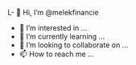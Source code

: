 L- 👋 Hi, I’m @melekfinancie
- 👀 I’m interested in ...
- 🌱 I’m currently learning ...
- 💞️ I’m looking to collaborate on ...
- 📫 How to reach me ...

<!---
melekfinancie/melekfinancie is a ✨ special ✨ repository because its `README.md` (this file) appears on your GitHub profile.
You can click the Preview link to take a look at your changes.
--->
